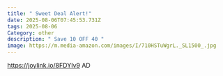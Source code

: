 ```yaml
---
title: " Sweet Deal Alert!"
date: 2025-08-06T07:45:53.731Z
tags: 2025-08-06
Category: other
description: " Save 10 OFF 40 "
image: https://m.media-amazon.com/images/I/710HSTuWgrL._SL1500_.jpg
---
```

https://joylink.io/8FDYIv9
AD